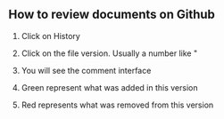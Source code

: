 ## How to review documents on Github

1. Click on History 

2. Click on the file version. Usually a number like "

3. You will see the comment interface

4. Green represent what was added in this version

5. Red represents what was removed from this version
